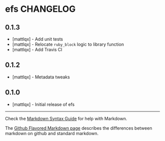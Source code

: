 # efs CHANGELOG

## 0.1.3
- [mattlqx] - Add unit tests
- [mattlqx] - Relocate `ruby_block` logic to library function 
- [mattlqx] - Add Travis CI

## 0.1.2
- [mattlqx] - Metadata tweaks

## 0.1.0
- [mattlqx] - Initial release of efs

- - -
Check the [Markdown Syntax Guide](http://daringfireball.net/projects/markdown/syntax) for help with Markdown.

The [Github Flavored Markdown page](http://github.github.com/github-flavored-markdown/) describes the differences between markdown on github and standard markdown.
